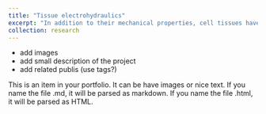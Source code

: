 ```yaml
---
title: "Tissue electrohydraulics"
excerpt: "In addition to their mechanical properties, cell tissues have the ability to actively transport ions and fluids. <br/><img src='/images/spheroid_with_drain.png'>"
collection: research
---
```


* add images
* add small description of the project
* add related publis (use tags?)

This is an item in your portfolio. It can be have images or nice text. If you name the file .md, it will be parsed as markdown. If you name the file .html, it will be parsed as HTML.
